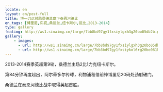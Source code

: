 ```yaml
---
locate: en
layout: en/post-full
title: 博一刀远射助桑德兰赢下泰恩河德比
en_tags: [博里尼,庆祝,桑德兰,纽卡斯尔,德比,2013-2014]
type: gallery
featimg: http://ws1.sinaimg.cn/large/7bb8bd97gy1fxsiylgxh3g20bo05db2b.gif
gallery:
    - images:
      - url: http://ws1.sinaimg.cn/large/7bb8bd97gy1fxsiylgxh3g20bo05db2b.gif
      - url: http://ws1.sinaimg.cn/large/7bb8bd97gy1fxsiykol6rg20bo061kjn.gif
---
```


2013-2014赛季英超第9轮，桑德兰主场2比1力克纽卡斯尔。

第84分钟再度超出，阿尔蒂多尔传球，利物浦租借前锋博里尼20码处劲射破门。

桑德兰在泰恩河德比战中取得英超首胜。